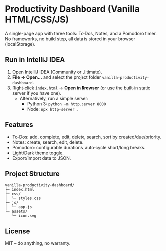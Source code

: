 # Productivity Dashboard (Vanilla HTML/CSS/JS)

A single-page app with three tools: To‑Dos, Notes, and a Pomodoro timer. No frameworks, no build step, all data is stored in your browser (localStorage).

## Run in IntelliJ IDEA
1. Open IntelliJ IDEA (Community or Ultimate).
2. **File → Open…** and select the project folder `vanilla-productivity-dashboard`.
3. Right‑click `index.html` → **Open in Browser** (or use the built‑in static server if you have one).
   - Alternatively, run a simple server:
     - Python 3: `python -m http.server 8000`
     - Node: `npx http-server .`

## Features
- To‑Dos: add, complete, edit, delete, search, sort by created/due/priority.
- Notes: create, search, edit, delete.
- Pomodoro: configurable durations, auto‑cycle short/long breaks.
- Light/Dark theme toggle.
- Export/Import data to JSON.

## Project Structure
```
vanilla-productivity-dashboard/
├─ index.html
├─ css/
│  └─ styles.css
├─ js/
│  └─ app.js
└─ assets/
   └─ icon.svg
```

## License
MIT – do anything, no warranty.
